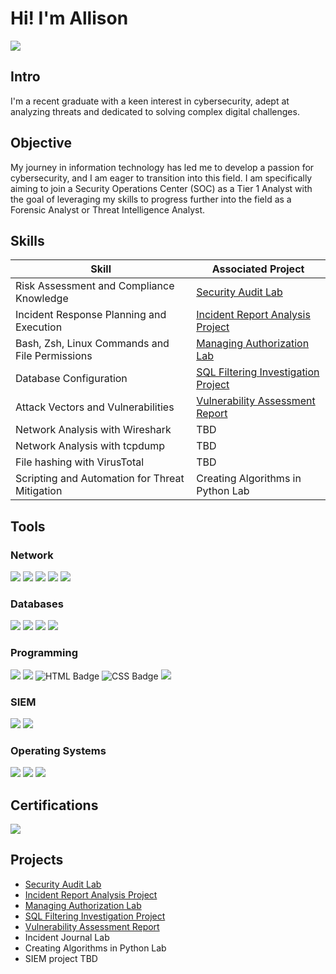 # Hi! I'm Allison
<a href="https://www.linkedin.com/in/allisonefhumphrey/"><img src="https://img.shields.io/badge/-LinkedIn-0072b1?&style=for-the-badge&logo=linkedin&logoColor=white" /></a>
## Intro
I'm a recent graduate with a keen interest in cybersecurity, adept at analyzing threats and dedicated to solving complex digital challenges. 

## Objective

My journey in information technology has led me to develop a passion for cybersecurity, and I am eager to transition into this field. I am specifically aiming to join a Security Operations Center (SOC) as a Tier 1 Analyst with the goal of leveraging my skills to progress further into the field as a Forensic Analyst or Threat Intelligence Analyst.

## Skills

| Skill                                         | Associated Project         |
|-----------------------------------------------|----------------------------|
| Risk Assessment and Compliance Knowledge       | <a href="https://github.com/aehumphrey/Security-Audit-Lab">Security Audit Lab</a>|
| Incident Response Planning and Execution | <a href="https://github.com/aehumphrey/Security-Report-Analysis-Project">Incident Report Analysis Project</a>|
| Bash, Zsh, Linux Commands and File Permissions     | <a href ="https://github.com/aehumphrey/File-Permissions-Linux-Lab">Managing Authorization Lab</a>|
| Database Configuration                | <a href="https://github.com/aehumphrey/SQL-Filtering-Investigation-Project/">SQL Filtering Investigation Project</a>|
| Attack Vectors and Vulnerabilities | <a href= "https://github.com/aehumphrey/Vulnerability-Assessment-Report">Vulnerability Assessment Report</a>|
| Network Analysis with Wireshark       | TBD|
| Network Analysis with tcpdump       | TBD|
| File hashing with VirusTotal       | TBD|
| Scripting and Automation for Threat Mitigation | Creating Algorithms in Python Lab |

## Tools

### Network
<div>
    <img src="https://img.shields.io/badge/-Suricata-EF3B2D?&style=for-the-badge&logo=Suricata&logoColor=white" />
    <img src="https://img.shields.io/badge/-tcpdump-1679A7?&style=for-the-badge&logo=tcpdump&logoColor=white" />
    <img src="https://img.shields.io/badge/-Wireshark-1679A7?&style=for-the-badge&logo=Wireshark&logoColor=white" />
    <img src="https://img.shields.io/badge/-VirusTotal-394496?style=for-the-badge&logo=virustotal&logoColor=white" />
    <img src="https://img.shields.io/badge/-Mimecast-005FF9?&style=for-the-badge&logio=Mimecast&logoColor=white" />
   

</div>

### Databases
<div>
    <img src="https://img.shields.io/badge/-MySQL-4479A1?style=for-the-badge&logo=MySQL&logoColor=white"</>
    <img src="https://img.shields.io/badge/-SQLite-003B57?style=for-the-badge&logo=SQLite&logoColor=white" />
    <img src="https://img.shields.io/badge/-PostgreSQL-336791?style=for-the-badge&logo=PostgreSQL&logoColor=white"</>
    <img src="https://img.shields.io/badge/-MariaDB-003545?&style=for-the-badge&logo=MariaDB&logoColor=white" />
</a>


</div>

### Programming
<div>
    <img src="https://img.shields.io/badge/-Python-3776AB?&style=for-the-badge&logo=Python&logoColor=white" />
    <img src="https://img.shields.io/badge/-bash-4EAA25?style=for-the-badge&logo=gnu-bash&logoColor=white">
    <img src="https://img.shields.io/badge/HTML-5E5E5E?style=for-the-badge&logo=html5&logoColor=E34F26" alt="HTML Badge">
    <img src="https://img.shields.io/badge/CSS-1572B6?style=for-the-badge&logo=css3&logoColor=white" alt="CSS Badge">
   <img src="https://img.shields.io/badge/-SQL-003B57?style=for-the-badge&logoColor=white">

    

</div>

### SIEM
<div>
    <img src="https://img.shields.io/badge/-Google%20Chronicle-1679A7?&style=for-the-badge&logo=google-chronicle&logoColor=white" />
    <img src="https://img.shields.io/badge/-Splunk-000000?&style=for-the-badge&logo=Splunk&logoColor=white" />
</div>

### Operating Systems
<div>
    <img src = "https://img.shields.io/badge/-Debian-A81D33?style=for-the-badge&logo=Debian&logoColor=white"</>
   <img src="https://img.shields.io/badge/-Kali_Linux-557C94?style=for-the-badge&logo=KaliLinux&logoColor=white">
   <img src="https://img.shields.io/badge/-Ubuntu-E95420?style=for-the-badge&logo=ubuntu&logoColor=white">
   
 
</div>

## Certifications
<div>
<a href="https://www.credly.com/badges/fa1c5e22-3e35-4c17-acf7-c6745190fe94/public_url"><img src="https://img.shields.io/badge/-Google%20Cybersecurity%20Professional%20Certificate-000080?&style=for-the-badge&logo=Google&logoColor=white" /></a>

    
</div>

## Projects
- <a href="https://github.com/aehumphrey/Security-Audit-Lab">Security Audit Lab</a>
- <a href="https://github.com/aehumphrey/Security-Report-Analysis-Project">Incident Report Analysis Project</a>
- <a href ="https://github.com/aehumphrey/File-Permissions-Linux-Lab">Managing Authorization Lab</a>
- <a href="https://github.com/aehumphrey/SQL-Filtering-Investigation-Project/">SQL Filtering Investigation Project</a>
- <a href= "https://github.com/aehumphrey/Vulnerability-Assessment-Report">Vulnerability Assessment Report</a>
- Incident Journal Lab
- Creating Algorithms in Python Lab
- SIEM project TBD
